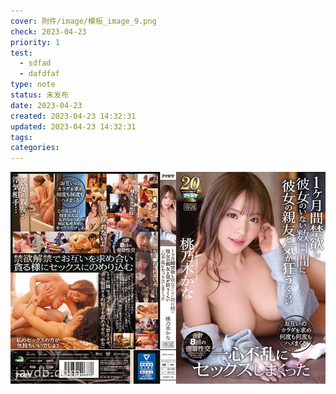 ```yaml
---
cover: 附件/image/模板_image_9.png
check: 2023-04-23
priority: 1
test:
  - sdfad
  - dafdfaf
type: note
status: 未发布
date: 2023-04-23
created: 2023-04-23 14:32:31
updated: 2023-04-23 14:32:31
tags:
categories:
---
```


![](附件/image/c++_image_1.png)
